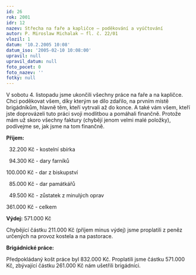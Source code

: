 ```yaml
---
id: 26
rok: 2001
idr: 12
nazev: Střecha na faře a kapličce – poděkování a vyúčtování
autor: P. Miroslaw Michalak – fl. č. 22/01
vlozil: 1
datum: '10.2.2005 10:08'
datum_iso: '2005-02-10 10:08:00'
upravil: null
upravil_datum: null
foto_pocet: 0
foto_nazev: ''
fotky: null
---
```

V sobotu 4. listopadu jsme ukončili všechny práce na faře a na kapličce. Chci poděkovat všem, díky kterým se dílo zdařilo, na prvním místě brigádníkům, hlavně těm, kteří vytrvali až do konce. A také vám všem, kteří jste doprovázeli tuto práci svoji modlitbou a pomáhali finančně. Protože mám už skoro všechny faktury (chybějí jenom velmi malé položky), podívejme se, jak jsme na tom finančně.
<p>
<b>Příjem:</b>
<p>
  32.200 Kč - kostelní sbírka
<p>
  94.300 Kč - dary farníků
<p>
100.000 Kč - dar z biskupství
<p>
  85.000 Kč - dar památkářů
<p>
  49.500 Kč - zůstatek z minulých oprav
<p>
361.000 Kč - celkem
<p>
<b>Výdej:</b> 571.000 Kč
<p>
Chybějící částku 211.000 Kč (příjem minus výdej) jsme proplatili z peněz určených na provoz kostela a na pastorace.
<p>
<b>Brigádnické práce:</b>
<p>
Předpokládaný košt práce byl 832.000 Kč. Proplatili jsme částku 571.000 Kč, zbývající částku 261.000 Kč nám ušetřili brigádníci.
